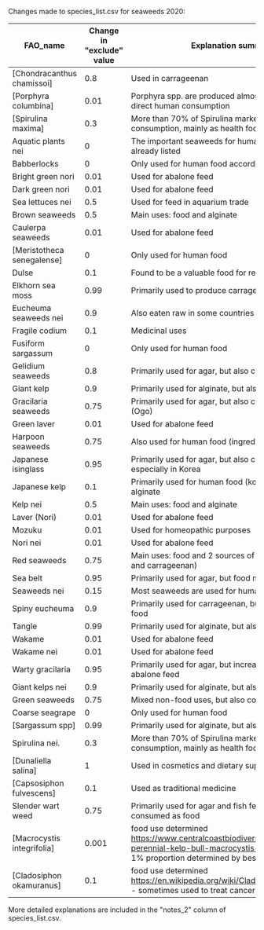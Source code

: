 Changes made to species_list.csv for seaweeds 2020: 

FAO_name                   | Change in "exclude" value | Explanation summary
-------------------------- | ------------------------- | -------------------
[Chondracanthus chamissoi] |0.8                 | Used in carrageenan
[Porphyra columbina]       | 0.01                | Porphyra spp. are produced almost exclusively for direct human consumption
[Spirulina maxima]         | 0.3                 | More than 70% of Spirulina market is for human consumption, mainly as health food
Aquatic plants nei         | 0            | The important seaweeds for human consumption are already listed
Babberlocks                | 0              | Only used for human food according to FAO
Bright green nori          | 0.01                | Used for abalone feed
Dark green nori            | 0.01                | Used for abalone feed
Sea lettuces nei           | 0.5                 | Used for feed in aquarium trade
Brown seaweeds             | 0.5                 | Main uses: food and alginate
Caulerpa seaweeds          | 0.01                | Used for abalone feed
[Meristotheca senegalense] |  0              | Only used for human food
Dulse                      | 0.1                 | Found to be a valuable food for red abalone
Elkhorn sea moss           |  0.99                | Primarily used to produce carrageenan, but also edible
Eucheuma seaweeds nei      |  0.9                 | Also eaten raw in some countries
Fragile codium             |  0.1                 | Medicinal uses
Fusiform sargassum         |  0              | Only used for human food
Gelidium seaweeds          |  0.8                 | Primarily used for agar, but also consumed as food
Giant kelp                 |  0.9                 | Primarily used for alginate, but also consumed as food
Gracilaria seaweeds        |  0.75                | Primarily used for agar, but also consumed as food (Ogo)
Green laver                | 0.01                | Used for abalone feed
Harpoon seaweeds           |  0.75                | Also used for human food (ingredient in poke)
Japanese isinglass         |  0.95                | Primarily used for agar, but also consumed as food, especially in Korea
Japanese kelp              | 0.1                 | Primarily used for human food (kombu), but also for alginate
Kelp nei                   |  0.5                 | Main uses: food and alginate
Laver (Nori)               | 0.01                | Used for abalone feed
Mozuku                     | 0.01                | Used for homeopathic purposes
Nori nei                   | 0.01                | Used for abalone feed
Red seaweeds               |  0.75                | Main uses: food and 2 sources of hydrocolloids (agar and carrageenan)
Sea belt                   |  0.95                | Primarily used for agar, but food market growing
Seaweeds nei               | 0.15                | Most seaweeds are used for human food
Spiny eucheuma             |  0.9                 | Primarily used for carrageenan, but also consumed as food
Tangle                     |  0.99                | Primarily used for alginate, but also consumed as food
Wakame                     | 0.01                | Used for abalone feed
Wakame nei                 | 0.01                | Used for abalone feed
Warty gracilaria           |  0.95                | Primarily used for agar, but increasingly used for abalone feed
Giant kelps nei            |  0.9                 | Primarily used for alginate, but also consumed as food
Green seaweeds             |  0.75                | Mixed non-food uses, but also consumed as food
Coarse seagrape            |  0              | Only used for human food
[Sargassum spp]            |  0.99                | Primarily used for alginate, but also consumed as food
Spirulina nei.             |  0.3                 | More than 70% of Spirulina market is for human consumption, mainly as health food
[Dunaliella salina]        | 1           | Used in cosmetics and dietary supplements
[Capsosiphon fulvescens]   |  0.1                 | Used as traditional medicine
Slender wart weed          |  0.75                | Primarily used for agar and fish feed, but also consumed as food
[Macrocystis integrifolia] | 0.001          | food use determined https://www.centralcoastbiodiversity.org/giant-perennial-kelp-bull-macrocystis-integrifolia.html - 1% proportion determined by best guess.
[Cladosiphon okamuranus]   | 0.1            | food use determined https://en.wikipedia.org/wiki/Cladosiphon_okamuranus - sometimes used to treat cancer


More detailed explanations are included in the "notes_2" column of species_list.csv. 
